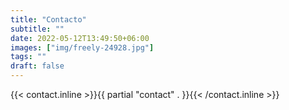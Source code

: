 ```yaml
---
title: "Contacto"
subtitle: ""
date: 2022-05-12T13:49:50+06:00
images: ["img/freely-24928.jpg"]
tags: ""
draft: false
---
```


{{< contact.inline >}}{{ partial "contact" . }}{{< /contact.inline >}}
